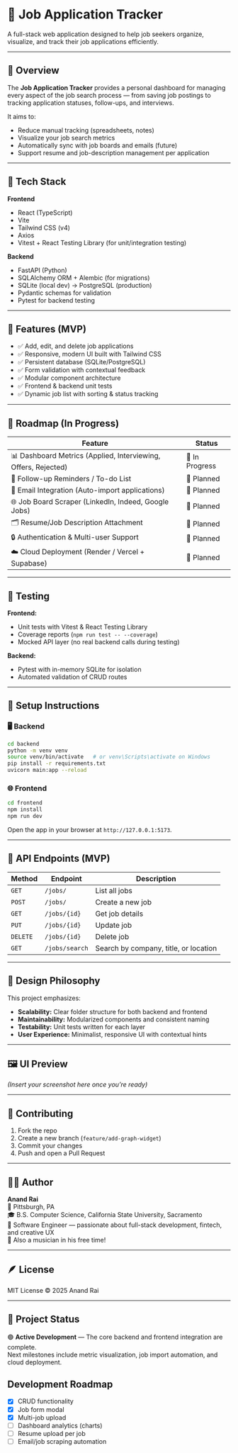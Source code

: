 # 🧭 Job Application Tracker

A full-stack web application designed to help job seekers organize, visualize, and track their job applications efficiently.

---

## 🚀 Overview

The **Job Application Tracker** provides a personal dashboard for managing every aspect of the job search process — from saving job postings to tracking application statuses, follow-ups, and interviews.

It aims to:
- Reduce manual tracking (spreadsheets, notes)
- Visualize your job search metrics
- Automatically sync with job boards and emails (future)
- Support resume and job-description management per application

---

## 🧩 Tech Stack

**Frontend**
- React (TypeScript)
- Vite
- Tailwind CSS (v4)
- Axios
- Vitest + React Testing Library (for unit/integration testing)

**Backend**
- FastAPI (Python)
- SQLAlchemy ORM + Alembic (for migrations)
- SQLite (local dev) → PostgreSQL (production)
- Pydantic schemas for validation
- Pytest for backend testing

---

## 📸 Features (MVP)

- ✅ Add, edit, and delete job applications  
- ✅ Responsive, modern UI built with Tailwind CSS  
- ✅ Persistent database (SQLite/PostgreSQL)  
- ✅ Form validation with contextual feedback  
- ✅ Modular component architecture  
- ✅ Frontend & backend unit tests  
- ✅ Dynamic job list with sorting & status tracking  

---

## 🎯 Roadmap (In Progress)

| Feature | Status |
|----------|---------|
| 📊 Dashboard Metrics (Applied, Interviewing, Offers, Rejected) | 🔧 In Progress |
| 📆 Follow-up Reminders / To-do List | 🧠 Planned |
| 📩 Email Integration (Auto-import applications) | 🧠 Planned |
| 🌐 Job Board Scraper (LinkedIn, Indeed, Google Jobs) | 🧠 Planned |
| 🗂️ Resume/Job Description Attachment | 🧠 Planned |
| 🔒 Authentication & Multi-user Support | 🧠 Planned |
| ☁️ Cloud Deployment (Render / Vercel + Supabase) | 🧠 Planned |

---

## 🧪 Testing

**Frontend:**  
- Unit tests with Vitest & React Testing Library  
- Coverage reports (`npm run test -- --coverage`)  
- Mocked API layer (no real backend calls during testing)

**Backend:**  
- Pytest with in-memory SQLite for isolation  
- Automated validation of CRUD routes

---

## 🧰 Setup Instructions


### 🖥️ Backend

```bash
cd backend
python -m venv venv
source venv/bin/activate   # or venv\Scripts\activate on Windows
pip install -r requirements.txt
uvicorn main:app --reload
```

### 🌐 Frontend

```bash
cd frontend
npm install
npm run dev
```

Open the app in your browser at `http://127.0.0.1:5173`.

---

## 🧭 API Endpoints (MVP)

| Method | Endpoint | Description |
|--------|-----------|-------------|
| `GET` | `/jobs/` | List all jobs |
| `POST` | `/jobs/` | Create a new job |
| `GET` | `/jobs/{id}` | Get job details |
| `PUT` | `/jobs/{id}` | Update job |
| `DELETE` | `/jobs/{id}` | Delete job |
| `GET` | `/jobs/search` | Search by company, title, or location |

---

## 🧠 Design Philosophy

This project emphasizes:
- **Scalability:** Clear folder structure for both backend and frontend  
- **Maintainability:** Modularized components and consistent naming  
- **Testability:** Unit tests written for each layer  
- **User Experience:** Minimalist, responsive UI with contextual hints  

---

## 🖼️ UI Preview

*(Insert your screenshot here once you’re ready)*

---

## 🤝 Contributing

1. Fork the repo  
2. Create a new branch (`feature/add-graph-widget`)  
3. Commit your changes  
4. Push and open a Pull Request  

---

## 🧑‍💻 Author

**Anand Rai**  
📍 Pittsburgh, PA  
🎓 B.S. Computer Science, California State University, Sacramento  
💼 Software Engineer — passionate about full-stack development, fintech, and creative UX  
🎵 Also a musician in his free time!

---

## 🪶 License

MIT License © 2025 Anand Rai

---

## 🧭 Project Status

🟢 **Active Development** — The core backend and frontend integration are complete.  
Next milestones include metric visualization, job import automation, and cloud deployment.

## Development Roadmap
- [x] CRUD functionality
- [x] Job form modal
- [x] Multi-job upload
- [ ] Dashboard analytics (charts)
- [ ] Resume upload per job
- [ ] Email/job scraping automation